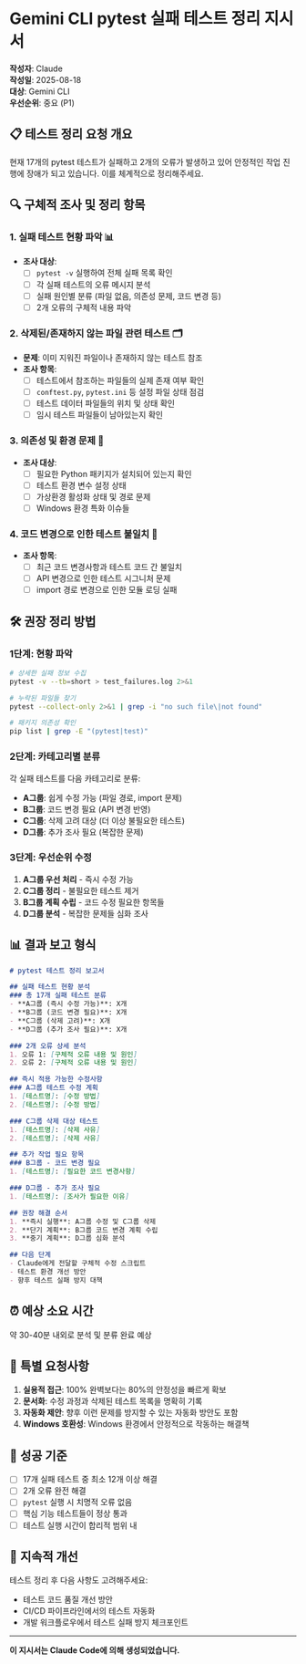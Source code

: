 # Gemini CLI pytest 실패 테스트 정리 지시서

**작성자**: Claude  
**작성일**: 2025-08-18  
**대상**: Gemini CLI  
**우선순위**: 중요 (P1)

## 📋 테스트 정리 요청 개요

현재 17개의 pytest 테스트가 실패하고 2개의 오류가 발생하고 있어 안정적인 작업 진행에 장애가 되고 있습니다. 이를 체계적으로 정리해주세요.

## 🔍 구체적 조사 및 정리 항목

### 1. 실패 테스트 현황 파악 📊
- **조사 대상**:
  - [ ] `pytest -v` 실행하여 전체 실패 목록 확인
  - [ ] 각 실패 테스트의 오류 메시지 분석
  - [ ] 실패 원인별 분류 (파일 없음, 의존성 문제, 코드 변경 등)
  - [ ] 2개 오류의 구체적 내용 파악

### 2. 삭제된/존재하지 않는 파일 관련 테스트 🗂️
- **문제**: 이미 지워진 파일이나 존재하지 않는 테스트 참조
- **조사 항목**:
  - [ ] 테스트에서 참조하는 파일들의 실제 존재 여부 확인
  - [ ] `conftest.py`, `pytest.ini` 등 설정 파일 상태 점검
  - [ ] 테스트 데이터 파일들의 위치 및 상태 확인
  - [ ] 임시 테스트 파일들이 남아있는지 확인

### 3. 의존성 및 환경 문제 🔧
- **조사 대상**:
  - [ ] 필요한 Python 패키지가 설치되어 있는지 확인
  - [ ] 테스트 환경 변수 설정 상태
  - [ ] 가상환경 활성화 상태 및 경로 문제
  - [ ] Windows 환경 특화 이슈들

### 4. 코드 변경으로 인한 테스트 불일치 🔄
- **조사 항목**:
  - [ ] 최근 코드 변경사항과 테스트 코드 간 불일치
  - [ ] API 변경으로 인한 테스트 시그니처 문제
  - [ ] import 경로 변경으로 인한 모듈 로딩 실패

## 🛠️ 권장 정리 방법

### 1단계: 현황 파악
```bash
# 상세한 실패 정보 수집
pytest -v --tb=short > test_failures.log 2>&1

# 누락된 파일들 찾기
pytest --collect-only 2>&1 | grep -i "no such file\|not found"

# 패키지 의존성 확인
pip list | grep -E "(pytest|test)"
```

### 2단계: 카테고리별 분류
각 실패 테스트를 다음 카테고리로 분류:
- **A그룹**: 쉽게 수정 가능 (파일 경로, import 문제)
- **B그룹**: 코드 변경 필요 (API 변경 반영)
- **C그룹**: 삭제 고려 대상 (더 이상 불필요한 테스트)
- **D그룹**: 추가 조사 필요 (복잡한 문제)

### 3단계: 우선순위 수정
1. **A그룹 우선 처리** - 즉시 수정 가능
2. **C그룹 정리** - 불필요한 테스트 제거
3. **B그룹 계획 수립** - 코드 수정 필요한 항목들
4. **D그룹 분석** - 복잡한 문제들 심화 조사

## 📊 결과 보고 형식

```markdown
# pytest 테스트 정리 보고서

## 실패 테스트 현황 분석
### 총 17개 실패 테스트 분류
- **A그룹 (즉시 수정 가능)**: X개
- **B그룹 (코드 변경 필요)**: X개  
- **C그룹 (삭제 고려)**: X개
- **D그룹 (추가 조사 필요)**: X개

### 2개 오류 상세 분석
1. 오류 1: [구체적 오류 내용 및 원인]
2. 오류 2: [구체적 오류 내용 및 원인]

## 즉시 적용 가능한 수정사항
### A그룹 테스트 수정 계획
1. [테스트명]: [수정 방법]
2. [테스트명]: [수정 방법]

### C그룹 삭제 대상 테스트
1. [테스트명]: [삭제 사유]
2. [테스트명]: [삭제 사유]

## 추가 작업 필요 항목
### B그룹 - 코드 변경 필요
1. [테스트명]: [필요한 코드 변경사항]

### D그룹 - 추가 조사 필요  
1. [테스트명]: [조사가 필요한 이유]

## 권장 해결 순서
1. **즉시 실행**: A그룹 수정 및 C그룹 삭제
2. **단기 계획**: B그룹 코드 변경 계획 수립
3. **중기 계획**: D그룹 심화 분석

## 다음 단계
- Claude에게 전달할 구체적 수정 스크립트
- 테스트 환경 개선 방안
- 향후 테스트 실패 방지 대책
```

## ⏰ 예상 소요 시간
약 30-40분 내외로 분석 및 분류 완료 예상

## 📝 특별 요청사항

1. **실용적 접근**: 100% 완벽보다는 80%의 안정성을 빠르게 확보
2. **문서화**: 수정 과정과 삭제된 테스트 목록을 명확히 기록
3. **자동화 제안**: 향후 이런 문제를 방지할 수 있는 자동화 방안도 포함
4. **Windows 호환성**: Windows 환경에서 안정적으로 작동하는 해결책

## 🎯 성공 기준

- [ ] 17개 실패 테스트 중 최소 12개 이상 해결
- [ ] 2개 오류 완전 해결
- [ ] `pytest` 실행 시 치명적 오류 없음
- [ ] 핵심 기능 테스트들이 정상 통과
- [ ] 테스트 실행 시간이 합리적 범위 내

## 🔄 지속적 개선

테스트 정리 후 다음 사항도 고려해주세요:
- 테스트 코드 품질 개선 방안
- CI/CD 파이프라인에서의 테스트 자동화
- 개발 워크플로우에서 테스트 실패 방지 체크포인트

---
**이 지시서는 Claude Code에 의해 생성되었습니다.**